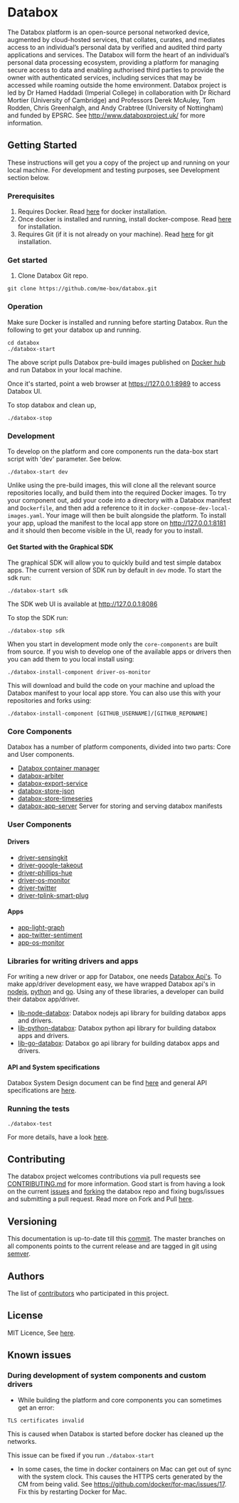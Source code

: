 # Databox
The Databox platform is an open-source personal networked device, augmented by cloud-hosted services, that collates, curates, and mediates access to an individual’s personal data by verified and audited third party applications and services. The Databox will form the heart of an individual’s personal data processing ecosystem, providing a platform for managing secure access to data and enabling authorised third parties to provide the owner with authenticated services, including services that may be accessed while roaming outside the home environment. Databox project is led by Dr Hamed Haddadi (Imperial College) in collaboration with Dr Richard Mortier (University of Cambridge) and Professors Derek McAuley, Tom Rodden, Chris Greenhalgh, and Andy Crabtree (University of Nottingham) and funded by EPSRC. See http://www.databoxproject.uk/ for more information.

## Getting Started

These instructions will get you a copy of the project up and running on your local machine. For development and testing purposes, see Development section below.

### Prerequisites

1) Requires Docker. Read [here](https://docs.docker.com/engine/installation/) for docker installation.
2) Once docker is installed and running, install  docker-compose. Read [here](https://docs.docker.com/compose/install/) for installation. 
3) Requires Git (if it is not already on your machine). Read [here](https://git-scm.com/book/en/v2/Getting-Started-Installing-Git) for git installation.


### Get started
1) Clone Databox Git repo.
```
git clone https://github.com/me-box/databox.git
```

### Operation

Make sure Docker is installed and running before starting Databox.  Run the following to get your databox up and
running. 
```
cd databox
./databox-start
```    
The above script pulls Databox pre-build images published on [Docker hub](<https://hub.docker.com/r/databoxsystems>) and run  Databox in your local machine.

Once it's started, point a web browser at <https://127.0.0.1:8989> to access Databox UI.

To stop databox and clean up,
```
./databox-stop
``` 
### Development

To develop on the platform and core components run the data-box start script with 'dev' parameter. See below.

```
./databox-start dev
```

Unlike using the pre-build images, this will clone all the relevant source repositories locally, and build them into the
required Docker images. To try your component out, add your code into a
directory with a Databox manifest and `Dockerfile`, and then add a reference to
it in `docker-compose-dev-local-images.yaml`. Your image will then be built
alongside the platform. To install your app, upload the manifest to the local
app store on <http://127.0.0.1:8181> and it should then become visible in the
UI, ready for you to install.

#### Get Started with the Graphical SDK

The graphical SDK will allow you to quickly build and test simple databox apps. The current version of SDK run by default in `dev` mode. To start the sdk run:
```
./databox-start sdk
```
The SDK web UI is available at http://127.0.0.1:8086

To stop the SDK run:
```
./databox-stop sdk
```

When you start in development mode only the `core-components` are built from source. If you wish to develop one of the available apps or drivers then you can add them to you local install using:

```
./databox-install-component driver-os-monitor
```

This will download and build the code on your machine and upload the Databox manifest to your local app store. You can also use this with your repositories  and forks using:

```
./databox-install-component [GITHUB_USERNAME]/[GITHUB_REPONAME]
```

### Core Components

Databox has a number of platform components, divided into two parts:  Core and User components.

* [Databox container manager](https://github.com/me-box/core-container-manager)
* [databox-arbiter](https://github.com/me-box/core-arbiter)
* [databox-export-service](https://github.com/me-box/core-export-service)
* [databox-store-json](https://github.com/me-box/store-json)
* [databox-store-timeseries](https://github.com/me-box/store-timeseries)
* [databox-app-server](https://github.com/me-box/platform-app-server) Server for storing and serving databox manifests

### User Components
#### Drivers
* [driver-sensingkit](https://github.com/me-box/driver-sensingkit)
* [driver-google-takeout](https://github.com/me-box/driver-google-takeout)
* [driver-phillips-hue](https://github.com/me-box/driver-phillips-hue)
* [driver-os-monitor](https://github.com/me-box/driver-os-monitor)
* [driver-twitter](https://github.com/me-box/driver-twitter)
* [driver-tplink-smart-plug](https://github.com/me-box/driver-tplink-smart-plug)
#### Apps
* [app-light-graph](https://github.com/me-box/app-light-graph)
* [app-twitter-sentiment](https://github.com/me-box/app-twitter-sentiment)
* [app-os-monitor](https://github.com/me-box/app-os-monitor)

### Libraries for writing drivers and apps
For writing a new driver or app for Databox, one needs [Databox Api's](./documents/api_specification.md). To make app/driver development easy, we have wrapped Databox api's in [nodejs](https://nodejs.org/en/), [python](https://docs.python.org/3.4/library/index.html) and [go](https://golang.org/). Using any of these libraries, a developer can build their databox app/driver.
* [lib-node-databox](https://github.com/me-box/node-databox): Databox nodejs api library for building databox apps and drivers.
* [lib-python-databox](https://github.com/me-box/lib-python-databox): Databox python api library for building databox apps and drivers.
* [lib-go-databox](https://github.com/me-box/lib-go-databox): Databox go api library for building databox apps and drivers.
#### API and System specifications
Databox System Design document can be find [here](./documents/system_overview.md) and general API specifications are [here](./documents/api_specification.md).

### Running the tests

```
./databox-test 

```
For more details, have a look [here](./documents/testing.md).

## Contributing

The databox project welcomes contributions via pull requests see [CONTRIBUTING.md](./CONTRIBUTING.md) for more information. Good start is from having a look on  the current [issues](https://github.com/me-box/databox/issues) and [forking](https://github.com/me-box/databox#fork-destination-box) the databox repo and fixing bugs/issues and submitting a pull request. Read more on Fork and Pull [here](https://help.github.com/articles/fork-a-repo/).

## Versioning

This documentation is up-to-date till this [commit](https://github.com/me-box/databox/tree/a62ed323d98c0a6fd32f020eca9352f8da687c09). The master branches on all components points to the current release and are tagged in git using [semver](http://semver.org/).

## Authors

The list of [contributors](https://github.com/me-box/databox/contributors) who participated in this project.

## License
MIT Licence, See [here](./LICENSE).

## Known issues


### During development of  system components and custom drivers

*  While building the platform and core components you can sometimes get an error:
```
TLS certificates invalid
```
This is caused when Databox is started before docker has cleaned up the networks. 

This issue can be fixed if you run `./databox-start`

*  In some cases, the time in docker containers on Mac can get out of sync with the system clock. This causes the HTTPS 
   certs generated by the CM from being valid. See https://github.com/docker/for-mac/issues/17. Fix this by restarting Docker for Mac.

